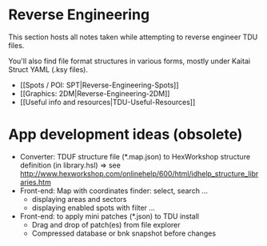 # Reverse Engineering

This section hosts all notes taken while attempting to reverse engineer TDU files.

You'll also find file format structures in various forms, mostly under Kaitai Struct YAML (.ksy files).

* [[Spots / POI: SPT|Reverse-Engineering-Spots]]
* [[Graphics: 2DM|Reverse-Engineering-2DM]]
* [[Useful info and resources|TDU-Useful-Resources]]

# App development ideas (obsolete)

* Converter: TDUF structure file (*.map.json) to HexWorkshop structure definition (in library.hsl) => see http://www.hexworkshop.com/onlinehelp/600/html/idhelp_structure_libraries.htm
* Front-end: Map with coordinates finder: select, search ...
  * displaying areas and sectors
  * displaying enabled spots with filter ...
* Front-end: to apply mini patches (*.json) to TDU install
  * Drag and drop of patch(es) from file explorer
  * Compressed database or bnk snapshot before changes
